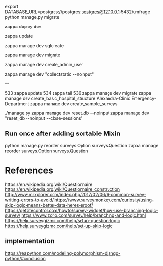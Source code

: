 export DATABASE_URL=postgres://postgres:postgres@127.0.0.1:5432/umfrage
python manage.py migrate


zappa deploy dev

zappa update

zappa manage dev sqlcreate

zappa manage dev migrate
  
zappa manage dev create_admin_user <UNAME> <EMAIL> <PASS>

zappa manage dev "collectstatic --noinput"

--

 533  zappa update
  534  zappa tail 
  536  zappa manage dev migrate
 zappa manage dev create_basic_hospital_structure Alexandra-Clinic Emergency-Department
 zappa manage dev create_sample_surveys 


./manage.py 
zappa manage dev reset_db --noinput
zappa manage dev "reset_db --noinput --close-sessions"

## Run once after adding sortable Mixin
python manage.py reorder surveys.Option surveys.Question
zappa manage reorder surveys.Option surveys.Question

# References
https://en.wikipedia.org/wiki/Questionnaire
https://en.wikipedia.org/wiki/Questionnaire_construction
http://www.mrxplorer.com/index.php/2017/02/06/6-common-survey-writing-errors-to-avoid/
https://www.surveymonkey.com/curiosity/using-skip-logic-means-better-data-heres-proof/
https://getsitecontrol.com/howto/survey-widget/how-use-branching-logic-survey/
https://www.zoho.com/survey/help/branching-and-logic.html
https://help.surveygizmo.com/help/setup-question-logic
https://help.surveygizmo.com/help/set-up-skip-logic

## implementation
https://realpython.com/modeling-polymorphism-django-python/#conclusion

